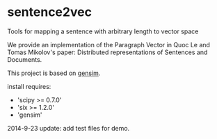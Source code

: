 sentence2vec
============

Tools for mapping a sentence with arbitrary length to vector space

We provide an implementation of the Paragraph Vector in Quoc Le and Tomas Mikolov's paper: Distributed representations of Sentences and Documents.

This project is based on [gensim][1].

install requires:

 - 'scipy >= 0.7.0'
 - 'six >= 1.2.0'
 - 'gensim'

  [1]: https://github.com/piskvorky/gensim


2014-9-23 update: add test files for demo.
